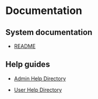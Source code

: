 # Documentation

## System documentation

- [README](https://thomcleary.github.io/cits3200-unipark-booking/README)

## Help guides

- [Admin Help Directory](https://thomcleary.github.io/cits3200-unipark-booking/admin_directory)

- [User Help Directory](https://thomcleary.github.io/cits3200-unipark-booking/user_directory)



